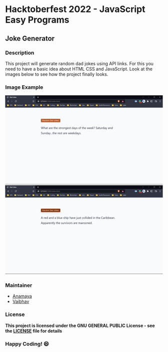 # Hacktoberfest 2022 - JavaScript Easy Programs

## Joke Generator

### Description
This project will generate random dad jokes using API links. For this you need to have a basic idea about HTML CSS and JavaScript. Look at the images below to see how the project finally looks.

### Image Example
![Image-1](./images/Screenshot%201.png)
![Image-2](./images/Screenshot%202.png)

### Maintainer
- [Anamaya](https://www.linkedin.com/in/anamaya1729/)
- [Vaibhav](https://https://www.linkedin.com/in/vaibhava17/)

### License
**This project is licensed under the GNU GENERAL PUBLIC License - see the [LICENSE](../LICENSE) file for details**

### Happy Coding! :smile: